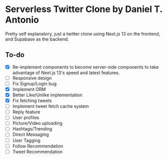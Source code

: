 # Serverless Twitter Clone by Daniel T. Antonio
Pretty self explanatory, just a twitter clone using Next.js 13 on the frontend, and Supabase as the backend.

## To-do
- [x] Re-implement components to become server-side components to take advantage of Next.js 13's speed and latest features.
- [ ] Responsive design
- [ ] Fix Signup/Login bug
- [x] Implement ORM
- [x] Better Like/Unlike implementation 
- [x] Fix fetching tweets
- [ ] Implement tweet fetch cache system
- [ ] Reply feature
- [ ] User profiles
- [ ] Picture/Video uploading
- [ ] Hashtags/Trending
- [ ] Direct Messaging
- [ ] User Tagging
- [ ] Follow Recommendation
- [ ] Tweet Recommendation